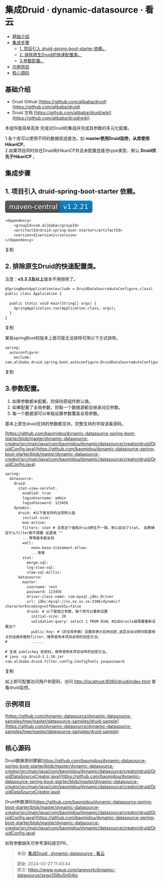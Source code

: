 # 集成Druid · dynamic-datasource · 看云

+ [基础介绍](https://www.kancloud.cn/tracy5546/dynamic-datasource/2270656#_2)
+ [集成步骤](https://www.kancloud.cn/tracy5546/dynamic-datasource/2270656#_12)
    - [1. 项目引入 druid-spring-boot-starter 依赖。](https://www.kancloud.cn/tracy5546/dynamic-datasource/2270656#1__druidspringbootstarter__14)
    - [2. 排除原生Druid的快速配置类。](https://www.kancloud.cn/tracy5546/dynamic-datasource/2270656#2_Druid_25)
    - [3.参数配置。](https://www.kancloud.cn/tracy5546/dynamic-datasource/2270656#3_46)
+ [示例项目](https://www.kancloud.cn/tracy5546/dynamic-datasource/2270656#_95)
+ [核心源码](https://www.kancloud.cn/tracy5546/dynamic-datasource/2270656#_99)

## 基础介绍
+ Druid Github [https://github.com/alibaba/druid](https://github.com/alibaba/druid)
+ Druid 文档 [https://github.com/alibaba/druid/wiki](https://github.com/alibaba/druid/wiki)

本组件能简单高效 完成对Druid的集成并完成其参数的多元化配置。

1.各个库可以使用不同的数据库连接池，如 **master使用Druid监控，从库使用HikariCP**。  
2.如果项目同时存在Druid和HikariCP并且未配置连接池type类型，默认 **Druid优先于HikariCP** 。

## 集成步骤
## 1. 项目引入 druid-spring-boot-starter 依赖。
![1709005418882-2523335a-1061-4fe1-828a-1ae68579cab1.svg](./img/jqbNzkncCyqPsoEw/1709005418882-2523335a-1061-4fe1-828a-1ae68579cab1-881924.svg)

```plain
<dependency>
    <groupId>com.alibaba</groupId>
    <artifactId>druid-spring-boot-starter</artifactId>
    <version>${version}</version>
</dependency>
```

复制

## 2. 排除原生Druid的快速配置类。
注意：**v3.3.3及以上**版本不用排除了。

```plain
@SpringBootApplication(exclude = DruidDataSourceAutoConfigure.class)
public class Application {

  public static void main(String[] args) {
    SpringApplication.run(Application.class, args);
  }
}
```

复制

某些springBoot的版本上面可能无法排除可用以下方式排除。

```plain
spring:
  autoconfigure:
    exclude: com.alibaba.druid.spring.boot.autoconfigure.DruidDataSourceAutoConfigure
```

复制

## 3.参数配置。
1. 如果参数都未配置，则保持原组件默认值。
2. 如果配置了全局参数，则每一个数据源都会继承对应参数。
3. 每一个数据源可以单独设置参数覆盖全局参数。

基本上原生druid支持的参数都支持，完整支持的字段请看源码。

[https://github.com/baomidou/dynamic-datasource-spring-boot-starter/blob/master/dynamic-datasource-creator/src/main/java/com/baomidou/dynamic/datasource/creator/druid/DruidConfig.java](https://github.com/baomidou/dynamic-datasource-spring-boot-starter/blob/master/dynamic-datasource-creator/src/main/java/com/baomidou/dynamic/datasource/creator/druid/DruidConfig.java)

```plain
spring:
  datasource:
    druid:
      stat-view-servlet:
        enabled: true
        loginUsername: admin
        loginPassword: 123456
    dynamic:
      druid: #以下是支持的全局默认值
        initial-size:
        max-active:
        filters: stat # 注意这个值和druid原生不一致，默认启动了stat。 如果确定什么filter都不需要 这里填 ""
        ...等等基本都支持
        wall:
            none-base-statement-allow:
            ...等等
        stat:
          merge-sql:
          log-slow-sql:
          slow-sql-millis: 
      datasource:
        master:
          username: root
          password: 123456
          driver-class-name: com.mysql.jdbc.Driver
          url: jdbc:mysql://xx.xx.xx.xx:3306/dynamic?characterEncoding=utf8&useSSL=false
          druid: # 以下是独立参数，每个库可以重新设置
            initial-size: 20
            validation-query: select 1 FROM DUAL #比如oracle就需要重新设置这个
            public-key: #（非全局参数）设置即表示启用加密,底层会自动帮你配置相关的连接参数和filter，推荐使用本项目自带的加密方法。
#           ......

# 生成 publickey 和密码，推荐使用本项目自带的加密方法。
# java -cp druid-1.1.10.jar com.alibaba.druid.filter.config.ConfigTools youpassword
```

复制

如上即可配置访问用户和密码，访问 [http://localhost:8080/druid/index.html](http://localhost:8080/druid/index.html) 查看druid监控。

## 示例项目
[https://github.com/dynamic-datasource/dynamic-datasource-samples/tree/master/datasource-samples/druid-sample](https://github.com/dynamic-datasource/dynamic-datasource-samples/tree/master/datasource-samples/druid-sample)

## 核心源码
Druid数据源创建器[https://github.com/baomidou/dynamic-datasource-spring-boot-starter/blob/master/dynamic-datasource-creator/src/main/java/com/baomidou/dynamic/datasource/creator/druid/DruidDataSourceCreator.java](https://github.com/baomidou/dynamic-datasource-spring-boot-starter/blob/master/dynamic-datasource-creator/src/main/java/com/baomidou/dynamic/datasource/creator/druid/DruidDataSourceCreator.java)

Druid参数源码[https://github.com/baomidou/dynamic-datasource-spring-boot-starter/blob/master/dynamic-datasource-creator/src/main/java/com/baomidou/dynamic/datasource/creator/druid/DruidConfig.java](https://github.com/baomidou/dynamic-datasource-spring-boot-starter/blob/master/dynamic-datasource-creator/src/main/java/com/baomidou/dynamic/datasource/creator/druid/DruidConfig.java)

如有参数缺失可参考源码提交PR。  


> 来自: [集成Druid · dynamic-datasource · 看云](https://www.kancloud.cn/tracy5546/dynamic-datasource/2270656)
>



> 更新: 2024-02-27 11:43:44  
> 原文: <https://www.yuque.com/janeyork/dynamic-datasource/zegq358tu5n0i4io>